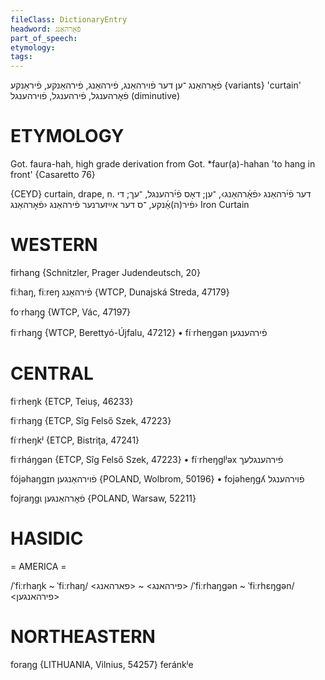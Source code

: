 ```yaml
---
fileClass: DictionaryEntry
headword: פֿאָרהאַנג
part_of_speech: 
etymology: 
tags: 
---
```

פֿאָרהאַנג
־ען
דער
פֿוירהאַנג, פֿירהאַנג, פֿירהאַנקע, פֿיראַנקע {variants}
'curtain'
פֿאָרהענגל, פֿירהענגל, פֿוירהענגל
(diminutive)

ETYMOLOGY
===========
Got. faura-hah, high grade derivation from Got. *faur(a)-hahan 'to hang in front'
{Casaretto 76}

{CEYD}
curtain, drape, n. דער פֿי֜רהאַנג ‹פֿאָ֜רהאַנג›, ־ען; דאָס פֿי֜רהענגל, ־עך; די פֿיר(ה)אַ֜נקע, ־ס
	דער אײַזערנער פֿירהאַנג ‹פֿאָרהאַנג›
Iron Curtain

WESTERN
========

firhang {Schnitzler, Prager Judendeutsch, 20}

fiːhaŋ, fiːreŋ פֿירהאַנג {WTCP, Dunajská Streda, 47179}

foˑrhaŋg̥ {WTCP, Vác, 47197}

fiˑrhaŋg̥ {WTCP, Berettyó-Újfalu, 47212}
	•	fíˑrheŋgən פֿירהענגען

CENTRAL
========

fiˑrheŋk {ETCP, Teiuș, 46233}

fiˑrhaŋg {ETCP, Sîg Felső Szek, 47223}

fíˑrheŋkʲ {ETCP, Bistriţa, 47241}

fiˑrháŋgən {ETCP, Sîg Felső Szek, 47223}
	•	fíˑrheŋglʲəx פֿירהענגלעך

fójəhaŋgɪn פֿוירהאַנגען {POLAND, Wolbrom, 50196}
	•	fojəheŋgʎ פֿוירהענגל

fojraŋgɩ פֿאָרהאַנגען {POLAND, Warsaw, 52211}

HASIDIC
=======
= AMERICA = 

/ˈfiːrhaŋk ~ ˈfiːrhaŋ/ <פירהאנג> ~ <פארהאנג>
/ˈfiːrhaŋgən ~ ˈfiːrhɛŋgən/ <פירהאנגען>

NORTHEASTERN
==============

foraŋg {LITHUANIA, Vilnius, 54257}
	feránkʲe
